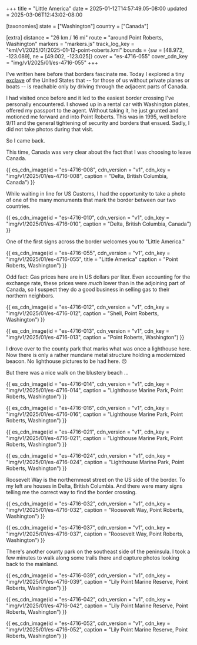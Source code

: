+++
title = "Little America"
date = 2025-01-12T14:57:49.05-08:00
updated = 2025-03-06T12:43:02-08:00

[taxonomies]
state = ["Washington"]
country = ["Canada"]

[extra]
distance = "26 km / 16 mi"
route = "around Point Roberts, Washington"
markers = "markers.js"
track_log_key = "kml/v1/2025/01/2025-01-12-point-roberts.kml"
bounds = {sw = [48.972, -123.089], ne = [49.002, -123.025]}
cover = "es-4716-055"
cover_cdn_key = "img/v1/2025/01/es-4716-055"
+++

I've written here before that borders fascinate me. Today I explored a tiny [exclave](https://en.wikipedia.org/wiki/Enclave_and_exclave#%22Practical%22_enclaves,_exclaves_and_inaccessible_districts) of the United States that -- for those of us without private planes or boats -- is reachable only by driving through the adjacent parts of Canada.

<!-- more -->

I had visited once before and it led to the easiest border crossing I've personally encountered. I showed up in a rental car with Washington plates, offered my passport to the agent. Without taking it, he just grunted and motioned me forward and into Point Roberts. This was in 1995, well before 9/11 and the general tightening of security and borders that ensued. Sadly, I did not take photos during that visit.

So I came back.

This time, Canada was very clear about the fact that I was choosing to leave Canada.

{{ es_cdn_image(id = "es-4716-008", cdn_version = "v1", cdn_key = "img/v1/2025/01/es-4716-008", caption = "Delta, British Columbia, Canada") }}

While waiting in line for US Customs, I had the opportunity to take a photo of one of the many monuments that mark the border between our two countries.

{{ es_cdn_image(id = "es-4716-010", cdn_version = "v1", cdn_key = "img/v1/2025/01/es-4716-010", caption = "Delta, British Columbia, Canada") }}

One of the first signs across the border welcomes you to "Little America."

{{ es_cdn_image(id = "es-4716-055", cdn_version = "v1", cdn_key = "img/v1/2025/01/es-4716-055", title = "Little America" caption = "Point Roberts, Washington") }}

Odd fact: Gas prices here are in US dollars per liter. Even accounting for the exchange rate, these prices were _much_ lower than in the adjoining part of Canada, so I suspect they do a good business in selling gas to their northern neighbors.

{{ es_cdn_image(id = "es-4716-012", cdn_version = "v1", cdn_key = "img/v1/2025/01/es-4716-012", caption = "Shell, Point Roberts, Washington") }}

{{ es_cdn_image(id = "es-4716-013", cdn_version = "v1", cdn_key = "img/v1/2025/01/es-4716-013", caption = "Point Roberts, Washington") }}

I drove over to the county park that marks what was once a lighthouse here. Now there is only a rather mundane metal structure holding a modernized beacon. No lighthouse pictures to be had here. 😢

But there was a nice walk on the blustery beach ...

{{ es_cdn_image(id = "es-4716-014", cdn_version = "v1", cdn_key = "img/v1/2025/01/es-4716-014", caption = "Lighthouse Marine Park, Point Roberts, Washington") }}

{{ es_cdn_image(id = "es-4716-016", cdn_version = "v1", cdn_key = "img/v1/2025/01/es-4716-016", caption = "Lighthouse Marine Park, Point Roberts, Washington") }}

{{ es_cdn_image(id = "es-4716-021", cdn_version = "v1", cdn_key = "img/v1/2025/01/es-4716-021", caption = "Lighthouse Marine Park, Point Roberts, Washington") }}

{{ es_cdn_image(id = "es-4716-024", cdn_version = "v1", cdn_key = "img/v1/2025/01/es-4716-024", caption = "Lighthouse Marine Park, Point Roberts, Washington") }}

Roosevelt Way is the northernmost street on the US side of the border. To my left are houses in Delta, British Columbia. And there were many signs telling me the correct way to find the border crossing.

{{ es_cdn_image(id = "es-4716-032", cdn_version = "v1", cdn_key = "img/v1/2025/01/es-4716-032", caption = "Roosevelt Way, Point Roberts, Washington") }}

{{ es_cdn_image(id = "es-4716-037", cdn_version = "v1", cdn_key = "img/v1/2025/01/es-4716-037", caption = "Roosevelt Way, Point Roberts, Washington") }}

There's another county park on the southeast side of the peninsula. I took a few minutes to walk along some trails there and capture photos looking back to the mainland.

{{ es_cdn_image(id = "es-4716-039", cdn_version = "v1", cdn_key = "img/v1/2025/01/es-4716-039", caption = "Lily Point Marine Reserve, Point Roberts, Washington") }}

{{ es_cdn_image(id = "es-4716-042", cdn_version = "v1", cdn_key = "img/v1/2025/01/es-4716-042", caption = "Lily Point Marine Reserve, Point Roberts, Washington") }}

{{ es_cdn_image(id = "es-4716-052", cdn_version = "v1", cdn_key = "img/v1/2025/01/es-4716-052", caption = "Lily Point Marine Reserve, Point Roberts, Washington") }}
